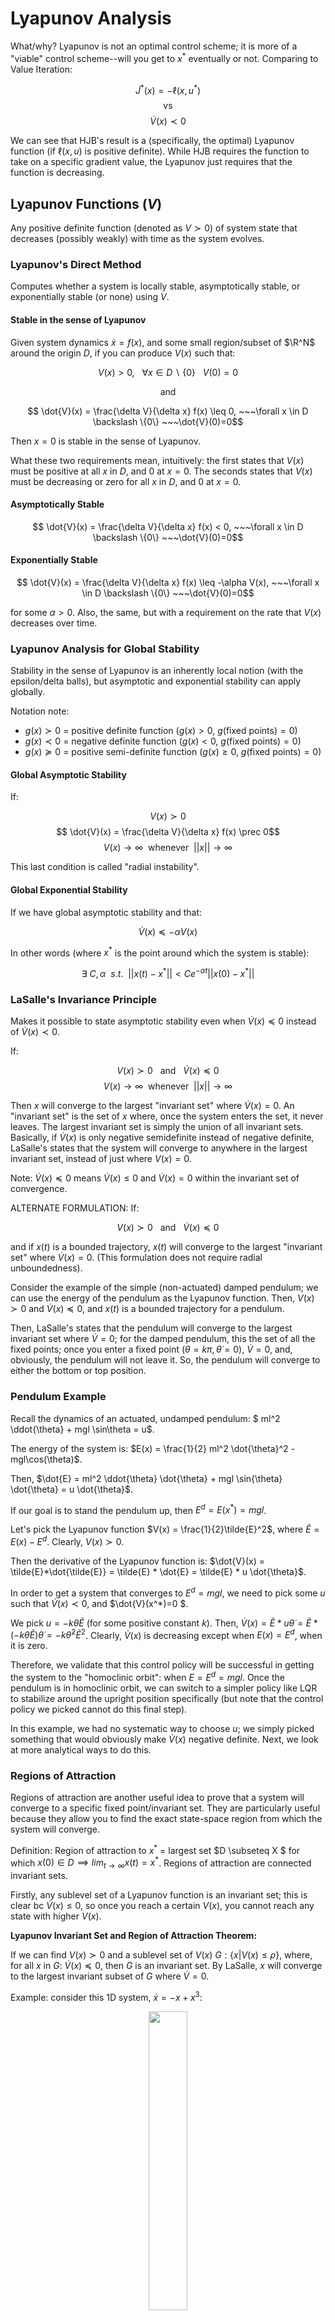 # Lyapunov Analysis

What/why? Lyapunov is not an optimal control scheme; it is more of a "viable" control scheme--will you get to $x^*$ eventually or not. Comparing to Value Iteration:

$$ \dot{J}^*(x) = -\ell(x, u^*) $$
$$ \text{vs} $$
$$ \dot{V}(x) \prec 0 $$

We can see that HJB's result is a (specifically, the optimal) Lyapunov function (if $\ell(x, u)$ is positive definite). While HJB requires the function to take on a specific gradient value, the Lyapunov just requires that the function is decreasing.

## Lyapunov Functions ($V$)

Any positive definite function (denoted as $V \succ 0$) of system state that decreases (possibly weakly) with time as the system evolves.

### Lyapunov's Direct Method

Computes whether a system is locally stable, asymptotically stable, or exponentially stable (or none) using $V$.

#### Stable in the sense of Lyapunov

Given system dynamics $\dot{x} = f(x)$, and some small region/subset of $\R^N$ around the origin $D$, if you can produce $V(x)$ such that:

$$ V(x) > 0, ~~~\forall x \in D \backslash \{0\}~~~ V(0)=0 $$
<center>and</center>

$$ \dot{V}(x) = \frac{\delta V}{\delta x} f(x) \leq 0, ~~~\forall x \in D \backslash \{0\} ~~~\dot{V}(0)=0$$

Then $x=0$ is stable in the sense of Lyapunov.

What these two requirements mean, intuitively: the first states that $V(x)$ must be positive at all $x$ in $D$, and $0$ at $x=0$. The seconds states that $V(x)$ must be decreasing or zero for all $x$ in $D$, and $0$ at $x=0$. 

#### Asymptotically Stable

$$ \dot{V}(x) = \frac{\delta V}{\delta x} f(x) < 0, ~~~\forall x \in D \backslash \{0\} ~~~\dot{V}(0)=0$$


#### Exponentially Stable

$$ \dot{V}(x) = \frac{\delta V}{\delta x} f(x) \leq -\alpha V(x), ~~~\forall x \in D \backslash \{0\} ~~~\dot{V}(0)=0$$

for some $\alpha>0$. Also, the same, but with a requirement on the rate that $V(x)$ decreases over time.

### Lyapunov Analysis for Global Stability

Stability in the sense of Lyapunov is an inherently local notion (with the epsilon/delta balls), but asymptotic and exponential stability can apply globally.

Notation note: 
 - $g(x) \succ 0$ = positive definite function ($g(x) > 0$, $g(\text{fixed points}) = 0$)
 - $g(x) \prec 0$ = negative definite function ($g(x) < 0$, $g(\text{fixed points}) = 0$)
 - $g(x) \succeq 0$ = positive semi-definite function ($g(x) \geq 0$, $g(\text{fixed points}) = 0$)

#### Global Asymptotic Stability

If:

$$ V(x) \succ 0$$
$$ \dot{V}(x) = \frac{\delta V}{\delta x} f(x) \prec 0$$
$$ V(x) \rightarrow \infty ~~\text{whenever}~~ ||x|| \rightarrow \infty$$

This last condition is called "radial instability".


#### Global Exponential Stability   

If we have global asymptotic stability and that:

$$ \dot{V}(x) \preceq -\alpha V(x) $$

In other words (where $x^*$ is the point around which the system is stable): 

$$\exists ~C, \alpha ~~s.t.~~ ||x(t)-x^*|| < Ce^{-\alpha t} ||x(0)-x^*||$$


### LaSalle's Invariance Principle

Makes it possible to state asymptotic stability even when $\dot{V}(x) \preceq 0$ instead of $\dot{V}(x) \prec 0$.

If:

$$ V(x) \succ 0 ~~~\text{and}~~~ \dot{V}(x) \preceq 0$$
$$ V(x) \rightarrow \infty ~~\text{whenever}~~ ||x|| \rightarrow \infty$$

Then $x$ will converge to the largest "invariant set" where $\dot{V}(x) = 0$. An "invariant set" is the set of $x$ where, once the system enters the set, it never leaves. The largest invariant set is simply the union of all invariant sets. Basically, if $\dot{V}(x)$ is only negative semidefinite instead of negative definite, LaSalle's states that the system will converge to anywhere in the largest invariant set, instead of just where $V(x)=0$.

Note: $\dot{V}(x) \preceq 0$ means $\dot{V}(x) \leq 0$ and $\dot{V}(x) = 0$ within the invariant set of convergence.

ALTERNATE FORMULATION: If:

$$ V(x) \succ 0 ~~~\text{and}~~~ \dot{V}(x) \preceq 0$$

and if $x(t)$ is a bounded trajectory, $x(t)$ will converge to the largest "invariant set" where $\dot{V}(x) = 0$. (This formulation does not require radial unboundedness).

Consider the example of the simple (non-actuated) damped pendulum; we can use the energy of the pendulum as the Lyapunov function. Then, $V(x) \succ 0$ and $\dot{V}(x) \preceq 0$, and $x(t)$ is a bounded trajectory for a pendulum.

Then, LaSalle's states that the pendulum will converge to the largest invariant set where $\dot{V}=0$; for the damped pendulum, this the set of all the fixed points; once you enter a fixed point ($\theta = k \pi, \dot{\theta}=0$), $\dot{V}=0$, and, obviously, the pendulum will not leave it. So, the pendulum will converge to either the bottom or top position.


### Pendulum Example

Recall the dynamics of an actuated, undamped pendulum: $ ml^2 \ddot{\theta} + mgl \sin\theta = u$.

The energy of the system is: $E(x) = \frac{1}{2} ml^2 \dot{\theta}^2 - mgl\cos(\theta)$.

Then, $\dot{E} = ml^2 \ddot{\theta} \dot{\theta} + mgl \sin{\theta} \dot{\theta} = u \dot{\theta}$.

If our goal is to stand the pendulum up, then $E^d = E(x^*) = mgl$.

Let's pick the Lyapunov function $V(x) = \frac{1}{2}\tilde{E}^2$, where $\tilde{E} = E(x) - E^d$. Clearly, $V(x) \succ 0$.

Then the derivative of the Lyapunov function is: $\dot{V}(x) = \tilde{E}*\dot{\tilde{E}} = \tilde{E} * \dot{E} = \tilde{E} * u \dot{\theta}$.

In order to get a system that converges to $E^d = mgl$, we need to pick some $u$ such that $\dot{V}(x) \prec 0$, and $\dot{V}(x^*)=0 $.

We pick $u=-k\dot{\theta}\tilde{E}$ (for some positive constant $k$). Then, $\dot{V}(x)=\tilde{E}*u \dot{\theta} = \tilde{E}*(-k\dot{\theta}\tilde{E})\dot{\theta} = -k\dot{\theta}^2\tilde{E}^2$. Clearly, $\dot{V}(x)$ is decreasing except when $E(x) = E^d$, when it is zero.

Therefore, we validate that this control policy will be successful in getting the system to the "homoclinic orbit": when $E = E^d = mgl$. Once the pendulum is in homoclinic orbit, we can switch to a simpler policy like LQR to stabilize around the upright position specifically (but note that the control policy we picked cannot do this final step).

In this example, we had no systematic way to choose $u$; we simply picked something that would obviously make $\dot{V}(x)$ negative definite. Next, we look at more analytical ways to do this.


### Regions of Attraction

Regions of attraction are another useful idea to prove that a system will converge to a specific fixed point/invariant set. They are particularly useful because they allow you to find the exact state-space region from which the system will converge.

Definition: Region of attraction to $x^*$ = largest set $D \subseteq X $ for which $x(0) \in D \implies lim_{t \rightarrow \infty} x(t) = x^*$. Regions of attraction are connected invariant sets. 

Firstly, any sublevel set of a Lyapunov function is an invariant set; this is clear bc $\dot{V}(x) \leq 0$, so once you reach a certain $V(x)$, you cannot reach any state with higher $V(x)$.

**Lyapunov Invariant Set and Region of Attraction Theorem:**

If we can find $V(x) \succ 0$ and a sublevel set of $V(x)$ $G: \{x|V(x) \leq \rho\}$, where, for all $x$ in $G$: $\dot{V}(x) \preceq 0$, then $G$ is an invariant set. By LaSalle, $x$ will converge to the largest invariant subset of $G$ where $\dot{V} = 0$.

Example: consider this 1D system, $\dot{x} = -x + x^3$:

<center><img src="Media/1D_system.png" style="width:35%"/></center><br />

Consider the Lyapunov function $V(x) = \frac{1}{2}x^2$. Firstly, observe that we have sublevel sets $G$ at any $|x| < k$. Also, $\dot{V}(x) = -x^2 + x^4$, which is negative for $|x| < 1$. This satisfies the conditions for $|x| < 1$ being a region of attraction. This means, for any $-1 < x(0) < 1$, $x$ will converge to the origin, where $V(0) = 0$.


### Lyapunov Functions with Uncertainty

Imagine you want to prove stability of a system with an uncertain parameter $\alpha_{min} \leq \alpha \leq \alpha_{max}$: $\dot{x} = f_\alpha(x)$. Then we must find a Lyapunov function $V(x)$ where $\dot{V}(x) \leq 0$ for all possible $\alpha$.

Example: consider the same system above with uncertainty: $\dot{x} = -x + \alpha x^3, ~~~ \frac{3}{4} < \alpha < \frac{3}{2}$

<center><img src="Media/region_of_attraction_uncertainty.png" style="width:35%"/></center><br />

As can be seen, the various $\alpha$ change the dynamics slightly, with the blue region representing the smallest region of attraction.

To solve this region of attraction analytically: $\dot{V} = -x^2 +\alpha x^4$ which is negative for $x^2 > \alpha x^4$, or $|x| < \frac{1}{\sqrt{\alpha_{max}}}$.

With other types of uncertainty, the fixed point of the system could shift; the goal in these cases would still be to find the region of attraction, to guarantee that the system will at least reach the region (and it's hard to say anything about the exact point of convergence).

### Barrier Functions

For continuously-differential dynamical system, if you can find a function $B(x)$ where $\forall x, \dot{B}(x) \leq 0$, then the system will never reach states with $B(x(t)) >B(x(0))$. This is useful if we can ensure "failure" regions have higher $B$ values than $x(0)$. 

<br />
<br />

## Lyapunov as an Algorithm

The general idea is this:

Inputs: 
 - system dynamics.
 - parameterized family of polynomial/trigonometric functions for the Lyapunov function (technically, you pass in a vector of "nonlinear basis functions" and a vector of decision variables).

Output: Coefficients for the polynomial + certificate of stability $\forall x$.

Example poly/trig function family for the pendulum: $V = (a - bc_0 + cs_0\dot{\theta}_0 + ds_0^2 + ec_0^2 + f\dot{\theta}^2_0)$

You formulate an optimization problem to solve for the the coefficients of the nonlinear basis functions.

### Computing Lyapunov Functions using Linear Programming and Sampling

With system dynamics: $\dot{x} = f(x)$

We parameterize the Lyapunov function like so:

$$V(x) = \sum_{j=0}^J \alpha_j \phi_j(x) = \alpha^T \phi(x)$$

where each $\phi_j(x)$ is some nonlinear basis function (of which there are a total of $J$). We would typically manually select the basis functions based on prior knowledge about the dynamics of the system (i.e. a single pendulum might have $1$, $\theta$, $\cos \theta$, $\sin \theta$, $\cos^2 \theta$, $\theta^2$ as its basis functions).

We sample a bunch of states $x_i$. Make Lyapunov function; pick $\alpha$ to satisfy all of these constraints:

$$ \forall x_i ~~~~V(0) = 0, ~~~~V(x_i) > \epsilon x_i^Tx_i, ~~~~\dot{V}(0) = 0, ~~~~\dot{V}(x_i) = \frac{\delta V}{\delta x} \bigg|_{x=x_i} f(x_i)< -\epsilon x_i^Tx_i$$

Basically, we're adding constraints to the program that $V(0)$ and $\dot{V}(0)$ are $0$, $V(x)$ is positive definite and radially unbounded, and the derivative of $V(x)$ is negtive definite/strictly decreasing (to guarantee asymptotic stability).

Plugging in our parameterization of $V(x)$, we get linear constraints in terms of $\alpha$ (the nonlinear terms will be evaluated at each $x_i$ and will become constants):

$$ V(0) = 0, ~~~~\alpha^T \phi(x_i) > \epsilon x_i^Tx_i, ~~~~\dot{V}(0) = 0, ~~~~\alpha^T \frac{\delta \phi}{\delta x} f(x_i) < -\epsilon x_i^Tx_i$$

With just these linear constriant and no objective, an LP solder could return any feasible $\alpha$, so to ensure a more reasonable answer, we add the linear objective: $ min_\alpha | \dot{V}(x_i)+1|$ (try to make gradient of $V(x)$ 1).

This probably works (assuming enough samples $x_i$), but since we only validate the Lyapunov function constraints on finite # of samples $x_i$, no certificate of stability.


### Computing Lyapunov Functions for Linear Systems

If our system satisfies $\dot{x} = Ax$ (it's a linear system), we can solve a Lyapunov equation analytically and quite easily.

For linear systems, valid Lyapnuov functions only exist of the (quadratic) form:

$$V(x) = x^TPx,~~~ P = P^T \succ 0$$

$$\dot{V}(x)  = \frac{\delta V}{\delta x} f(x) = 2x^TPAx= x^TPAx + x^TA^TPx \prec 0$$

If we find a valid lyapunov function, we guarantee global exponential stability (exponential because $\dot{V}(x) = -\alpha V(x)$).

(Note that $V(x)$ does satisfy radial unboundedness bc $P \succ 0$. Also, note that $x^TPAx = x^TA^TPx$ because they are both scalars, and $(x^TPAx)^T = x^TA^TPx$.)

To satisfy the $\dot{V}(x)\prec 0$, we just need (since the $x^Tx \geq 0$):

$$PA+A^TP \prec 0$$

This can be formulated as an SDP with decision variable $P$ and constraints (note that you can easily express a negative semidefinite constraint as a PSD constraint by multiplying by $-1$ and flipping the inequality): 

$$ P \succeq 0, ~~~PA + A^TP \preceq 0 $$ 

**Sidenote**: for linear systems, it's obvious that SDP is a bit overkill; instead, if $A$ is stable (all its eigenvalues have negative real parts $\rightarrow$ system's response decays to zero at $t=\infty$), then we can just solve for $P \succeq 0$ for any $Q = Q^T \succ 0$: $ PA + A^T P = -Q$

This method of solving the Lyapunov function of a linear system can also be used to propose Lyapunov functions for nonlinear systems by performing a linearization, and often works for proving local stability (and can be supplemented with region of attraction analysis).


#### Example: Lyapunov analysis for linear system with uncertainty

Suppose you have a linear system $\dot{x} = Ax$ with $A$ unknown, but bounded. Then we define some $A_i$ that represent the vertices of the convex set bounding the set of possible $A$.

Then, the solve the SDP for $P$ (yielding the Lyapunov function for this uncertain system):

$$ P \succeq 0, ~~~\forall i, P A_i + A_i^T P \preceq 0$$

Note that in this case with multiple $A_i$, it's possible that $P$ is unsolvable even if all the $A_i$ are stable. This is simply because the quadratic form of $V(x)$ is not expressive enough.


### Computing Lyapunov Functions for Global Stability for Polynomial Systems using SOS

Now, we show how to solve Lyapunov functions for systems with polynomial dynamics.

We parameterize our Lyapunov function like so (where $\alpha \geq 0$): 

$$V_\alpha(x) = \alpha_0 + \alpha_1 x_1 + \alpha_2 x_2 + \alpha_3 x_1x_2 + \alpha_4 x_1^2 ...$$

Our first goal will be to re-express this as a Sum of Squares (SOS). This means, given $\phi(x)$, a vector of hand-selected nonlinear basis functions (i.e. $\begin{bmatrix}
1 \\
x \\
y \\
xy \\
x^2 \\
...
\end{bmatrix}$), finding some $P$ satisfying:

$$ V_\alpha(x) = \alpha_0 + \alpha_1 x_1 + \alpha_2 x_2 + \alpha_3 x_1x_2 + \alpha_4 x_1^2 ... = \phi^T(x) P \phi(x), ~~~P \succeq 0$$

$$ -\dot{V}_\alpha(x) = - \frac{\delta V_\alpha}{\delta x} f(x) = \phi^T(x) Q \phi(x)  ~~~Q \succeq 0$$

Note that $\phi(x)$ only needs to contain monomials up to $\frac{1}{2}$ the degree of the $V_\alpha(x)$.

If we can solve this optimization for both $\alpha$, $P$, and $Q$, then we have a valid Lyapunov equation. The key reason this works for polynomial dynamics is that, firstly, $V_\alpha(x)$ is still positive semidefinite; and, secondly, if $f(x)$ is polynomial, $\frac{\delta V_\alpha}{\delta x} f(x)$ is also a polynomial, so it's still possible to express this as a SOS, ensuring $\dot{V}_\alpha(x)$ is negative semidefinite.

The optimization itself should be solved using an SDP; $P \succeq 0$ and $Q \succeq 0$ are clearly PSD constraints, and the "SOS" equalities $\alpha_0 + \alpha_1 x_1 + \alpha_2 x_2 + ... = \phi^T(x) P \phi(x)$ are actually just linear equality constraints.

In practice, you can use an "SOS" optimization solver, which will take "SOS" constraints and automatically determine the appropriate basis functions $\phi(x)$, and solve $P$ and $Q$ behind the scenes (they are not actually needed for the final Lyapunov function $V(x)$). In this case, you would express the optimization like so:

$$ \text{find } \alpha: ~~~~~~~~~V_\alpha(x) \text{ is SOS},~~~V_\alpha(0) = 0, ~~~P \succeq 0$$
$$ ~~~~~~~~~~~-\dot{V}_\alpha(x) = - \frac{\delta V_\alpha}{\delta x} f(x) \text { is SOS} $$

A similar formulation works for not just polynomials, but $\sin$ and $\cos$ too. You just need to account for trigonometric identities with the linear constraints that match the polynomial terms to basis function terms.

Note however, that it's not always possible to solve for $V_\alpha(x)$ given polynomial dynamics, though these cases are rare and generally engineered.


<!-- The set of PSD matrices between (i.e. interpolated between) two PSD matrices is a convex set (all matrices remain PSD) $\rightarrow$ searching this space is a convex optimization. -->

#### Drawback of SOS

Does not scale well with dimension; higher dimension --> exponentially large monomial basis --> exponentially many decision variables.


#### Example: Searching for a Lyapunov function via SOS

Consider a system with nonlinear dynamics:

$$ \dot{x}_0 = -x_0 - 2x_1^2 ~~~~~~~~~~~~~$$
$$ \dot{x}_1 = -x_1 - x_0x_1 - 2x_1^3 $$

Let's parameterize the Lyapunov function:

$$V(x) = c_0 + c_1x_0 + c_2x_1 + c_3x_0^2 + c_4x_0x_1 + c_5x_1^2$$

Then we set the constraints of our optimization (where $c$ are the decision variables): 

$$ V(x) \text{ is SOS}, ~~~ -\dot{V}(x) \text{ is SOS} $$

We also add the constraint $V(0) = 0$, and $V([1,0])= 1$ to ensure all the $c$ remain a reasonable scale.

Then, we plug this optimization into our solver, we come out with correct values of $c$ for a valid Lyapunov function: $V(x) = x_0^2+ 2x_1^2$.



### S-Procedure: Region of Attraction Estimation for Polynomial Systems

The SOS optimization method above for solving a Lyapunov equation for global stability to a fixed point is often not possible--most systems are not globally stable. A more practical approach is to find the region of attraction to that fixed point (and we can evaluate if this is large enough for our purposes).

We can treat SOS optimization like an oracle--it takes questions of the form "is $p(x) \geq 0 ~\forall x$?" Then, to check a region of attraction's stability, we need to re-express $p(x)$ so that it is trivially $\geq 0$ outside of the region, and non-trivial inside the region.

If we define the region like so: $\{ x | g(x) \leq 0 \}$ where $g(x)$ are polynomials, then the goal is to solve this optimization for $\alpha$:

$$ p(x) + \lambda_\alpha^T(x)g(x) \text{ is SOS}, ~~~\lambda_\alpha(x) \text{ is SOS}$$

where $\lambda_\alpha(x)$ is parameterized by some polynomial of $x$: $\lambda_\alpha(x) = \alpha_0 + \alpha_1 x + \alpha_2 x ...$

The idea is that, inside the region, $g(x) \leq 0$ (and ideally is close to $0$), and $\lambda_\alpha(x)$ must be positive, so $p(x)$ is relatively unaffected (and at least wont be deemed $\geq 0$ when it's not). Outside the region, $g(x) > 0$, so p(x) gets a positive number added to it, trivializing the requirement that $p(x) \geq 0$.

We use this shorthand to demonstrate that certification by S-procedure: $g(x)
 \leq 0 \implies p(x) \geq 0$ (aka, if we're inside the region, then $p(x) \geq 0$).

<!-- If, instead, our region of attraction is defined as $\{x | g(x) = 0\}$, then we can simplify the optimization to this (searching for $\alpha$):

$$ p(x) + \lambda_\alpha^T(x)g(x) \text{ is SOS}$$

$\lambda_\alpha(x)$ contributes nothing inside the region of attraction ...?? -->


### Applying SOS Region of Attraction Estimation to Lyapunov (for Polynomial Systems)

To validate a Lyapunov function within a region of attraction:

Let's define the region of attraction using sublevel sets of our Lyapunov function: $V(x) \leq \rho$ (sublevel sets of the Lyapunov function are invariant sets). Then our Lyapunov function must satisfy $V(x) \succ 0$ and $\dot{V}(x) \prec 0 ~~~\forall x \in \{x | V(x) \leq \rho\}$.

Applying the same method as above, we need to solve for $\alpha$:

$$ -\dot{V}(x) = \lambda_\alpha(x)(\rho - V(x)) \text{ is SOS}, ~~~ \lambda_\alpha(x) \text{ is SOS} $$

This is limited; it requires a Lyapunov candidate $\rho$ and simply produces a certificate (however, if you linearize the system, you could easily find a candidate Lyapunov using SDP as shown above, so this method isn't entirely useless). If we want to at least leave $\rho$ an unknown (i.e. to solve for the largest region of attraction), we cannot simply make $\rho$ a decision variable; this will introduce bilinearity between deision variables, breaking convexity of the optimization. It is, however, easy to simply run this optimization multiple times with different $\rho$ and perform a linear search for the best $\rho$


### SOS Region of Attraction Estimation - Another (equality-constrained) Formulation

Single convex optimization for both $\lambda(x), \rho$:

<center><img src="Media/roa_opt.png" style="width:45%"/></center><br />

where $d$ is a fixed positive integer.

Rough intuitive explanation: whenever $\dot{V}(x) =0$, either $x=0$ or $V(x) \geq \rho$. Because $V(x)$ and $\dot{V}(x)$ are smooth/continuous functions, we know that all $x$ between $x=0$ and $\dot{V}(x) =0$ (which is the region with $V(x) < \rho$) uniformly have either $\dot{V}(x) < 0$ or $\dot{V}(x) > 0$ (in the latter case, we can flip $V$ to get to $\dot{V}(x) < 0$, certifying the Lyapunov function).

This formulation is better because it eliminates the constriant on $\lambda(x)$ being SOS, and equality-constrained optimizations are generally easier than inequality-constrained. Also, you solve $\rho$ in one shot.

Note: slight variation (that performs worse) of this formulation + better explanation here: https://deepnote.com/workspace/michael-zengs-workspace-61364779-69ef-470a-9f8e-02bf2b4f369c/project/09-Lyapunov-Analysis-Duplicate-ff419dae-7075-4fda-81b6-c34b9f2ceae3/notebook/efbe75f564bf45e6b2e9ee8fcedc3252#c3fb69b5e9024445aa41fad0d7c0efe0


### Solving for Lyapunov Function and Region of Attraction using SOS

First, add simple constraints for a valid Lyapunov function:

$$ V(0) = 0, ~~~V(x)= \epsilon x^Tx \text{ is SOS} $$

(the $x^Tx$ term just ensures $V(x)$ is strictly positive definite).

We need to optimize a few things here--the parameters of $V(x)$, and $\lambda$ and $\rho$ to certify stability in a RoA. There is no way to make this a single convex optimization--instead we will solve using alternating convex optimizations between $V(x)$ and $\lambda, \rho$:

1. Fix $V(x)$, solve for $\lambda$ and $\rho$:

<center><img src="Media/roa_opt.png" style="width:45%"/></center><br />

(identical to the optimization for certifying a RoA shown above).

2. Update $V(x)$ to $V(x)/\rho$. 

2. Fix $\lambda(x)$ and solve for $V(x) = x^TPx$ (for the linearized dynamics case):

<center><img src="Media/lyapunov_and_roa_opt.png" style="width:45%"/></center><br />


### Lyapunov for Control Design for Polyomial Systems

Parameterize controller as $u =K(x)$ where $K(x)$ is a polynomial vector.

Applying Lyapunov conditions for global stability with control-affine dynamics:

$$ \dot{V}(x) = \frac{\delta V}{\delta x} [f_1(x) + f_2(x) K(x)] $$

We see that solving the optimization for the parameters of both $V(x)$ and $K(x)$ results in bilinearity $\rightarrow$ non-convexity. To overcome this issue, we can do an "alternating" optimization; we first fix $V$, optimize $K$, then fix $K$ and optimize $V$, and so on.

This requires a feasible initial guess for $V$ or $K$; one way we can do this is to linearize the system around the fixed point and use LQR to solve for a control policy for an initial guess for $K$.

If we do not seek to solve for global stability, and instead, for a region of attraction, then we must alternate between 3 optimizations: for $V$, for $K$, and for $\lambda$ and $\rho$.

Although this alternating convex optimization is a non-convex joint operation, it staisfies recursive fasibility (once we have found a feasible solution, we will not lose it) and monotonic improvement (on each objective).

The expression of the nonconvex optimization for $V$, $K$, $\lambda$, and $\rho$:

<center><img src="Media/certified_control_design_lyapunov.png" style="width:55%"/></center><br />

The alternating convex optimization version:

<center><img src="Media/certified_control_design_lyapunov_alternations.png" style="width:60%"/></center><br />
